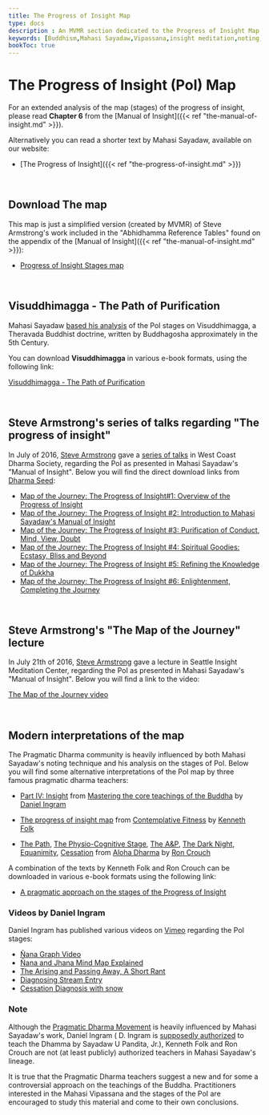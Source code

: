 ```yaml
---
title: The Progress of Insight Map
type: docs
description : An MVMR section dedicated to the Progress of Insight Map
keywords: [Buddhism,Mahasi Sayadaw,Vipassana,insight meditation,noting,Manual of Insight,Progress of Insight,Steve Armstrong, Map] 
bookToc: true
---
```


# The Progress of Insight (PoI) Map

For an extended analysis of the map (stages) of the progress of insight, please read **Chapter 6** from the [Manual of Insight]({{< ref "the-manual-of-insight.md" >}}).

Alternatively you can read a shorter text by Mahasi Sayadaw, available on our website:

- [The Progress of Insight]({{< ref "the-progress-of-insight.md" >}})

&nbsp;
## Download The map

This map is just a simplified version (created by MVMR) of Steve Armstrong's work included in the "Abhidhamma Reference Tables" found on the appendix of the [Manual of Insight]({{< ref "the-manual-of-insight.md" >}}):

- [Progress of Insight Stages map](https://mahasivipassana.com/downloads/pdf/progress_of_insight_map.pdf)

&nbsp;
## Visuddhimagga - The Path of Purification

Mahasi Sayadaw [based his analysis](https://www.youtube.com/watch?v=f_iFwwFriwU&t=155) of the PoI stages on Visuddhimagga, a Theravada Buddhist doctrine, written by Buddhagosha approximately in the 5th Century.

You can download **Visuddhimagga** in various e-book formats, using the following link:

[Visuddhimagga - The Path of Purification](https://github.com/atrahhdis/visuddhimagga)

&nbsp;
## Steve Armstrong's series of talks regarding "The progress of insight"

In July of 2016, [Steve Armstrong](http://vipassanametta.org/wp/teachers/) gave a [series of talks](https://www.dharmaseed.org/retreats/2959/) in West Coast Dharma Society, regarding the PoI as presented in Mahasi Sayadaw's "Manual of Insight". Below you will find the direct download links from [Dharma Seed](https://www.dharmaseed.org):

- [ Map of the Journey: The Progress of Insight#1: Overview of the Progress of Insight](https://www.dharmaseed.org/teacher/170/talk/35190/20160715-Steve_Armstrong-WCD-map_of_the_journey_the_progress_of_insight_1_overview_of_the_progress_of_insight-35190.mp3)
- [ Map of the Journey: The Progress of Insight #2: Introduction to Mahasi Sayadaw's Manual of Insight](https://www.dharmaseed.org/teacher/170/talk/35191/20160715-Steve_Armstrong-WCD-map_of_the_journey_the_progress_of_insight_2_introduction_to_mahasi_sayadaws_manual-35191.mp3)
- [ Map of the Journey: The Progress of Insight #3: Purification of Conduct, Mind, View, Doubt](https://www.dharmaseed.org/teacher/170/talk/35192/20160716-Steve_Armstrong-WCD-map_of_the_journey_the_progress_of_insight_3_purification_of_conduct_mind_view_doubt-35192.mp3)
- [ Map of the Journey: The Progress of Insight #4: Spiritual Goodies: Ecstasy, Bliss and Beyond](https://www.dharmaseed.org/teacher/170/talk/35194/20160716-Steve_Armstrong-WCD-map_of_the_journey_the_progress_of_insight_4_spiritual_goodies_ecstasy_bliss_and-35194.mp3)
- [ Map of the Journey: The Progress of Insight #5: Refining the Knowledge of Dukkha](https://www.dharmaseed.org/teacher/170/talk/35195/20160717-Steve_Armstrong-WCD-map_of_the_journey_the_progress_of_insight_5_refining_the_knowledge_of_dukkha-35195.mp3)
- [ Map of the Journey: The Progress of Insight #6: Enlightenment, Completing the Journey](https://www.dharmaseed.org/teacher/170/talk/35196/20160717-Steve_Armstrong-WCD-map_of_the_journey_the_progress_of_insight_6_enlightenment_completing_the_journey-35196.mp3)

&nbsp;
## Steve Armstrong's "The Map of the Journey" lecture

In July 21th of 2016, [Steve Armstrong](http://vipassanametta.org/wp/teachers/) gave a lecture in Seattle Insight Meditation Center, regarding the PoI as presented in Mahasi Sayadaw's "Manual of Insight". Below you will find a link to the video:

[The Map of the Journey video](https://vimeo.com/178965086)

&nbsp;
## Modern interpretations of the map

The Pragmatic Dharma community is heavily influenced by both Mahasi Sayadaw's noting technique and his analysis on the stages of PoI. Below you will find some alternative interpretations of the PoI map by three famous pragmatic dharma teachers:

- [Part IV: Insight](http://mctb.org/mctb2/table-of-contents/part-iv-insight/30-the-progress-of-insight/) from [Mastering the core teachings of the Buddha](http://mctb.org) by [Daniel Ingram](http://integrateddaniel.info/)

- [The progress of insight map](https://eudoxos.github.io/cfitness/html/cfitness.html#the-progress-of-insight-map) from [Contemplative Fitness](https://eudoxos.github.io/cfitness/html/index.html) by [Kenneth Folk](https://kennethfolkdharma.com/)

- [The Path](https://alohadharma.com/the-map/), [The Physio-Cognitive Stage](https://alohadharma.com/the-map/the-physio-cognitive-stage/), [The A&P](https://alohadharma.com/2011/06/04/the-ap/), [The Dark Night](https://alohadharma.com/2011/06/12/the-dark-night/), [Equanimity](https://alohadharma.com/2011/06/21/equanimity/), [Cessation](https://alohadharma.com/2011/06/29/cessation/) from [Aloha Dharma](https://github.com/atrahhdis/alohadharma/) by [Ron Crouch](https://alohadharma.com/about/)


A combination of the texts by Kenneth Folk and Ron Crouch can be downloaded in various e-book formats using the following link:

- [A pragmatic approach on the stages of the Progress of Insight](https://github.com/atrahhdis/pragmapoi)


### Videos by Daniel Ingram

Daniel Ingram has published various videos on [Vimeo](https://vimeo.com/user13532867) regarding the PoI stages:

- [Ñana Graph Video](https://vimeo.com/69793499)
- [Ñana and Jhana Mind Map Explained](https://vimeo.com/69475208)
- [The Arising and Passing Away, A Short Rant](https://vimeo.com/317384445)
- [Diagnosing Stream Entry](https://vimeo.com/372228348)
- [Cessation Diagnosis with snow](https://vimeo.com/378891278)


### Note

Although the [Pragmatic Dharma Movement](https://alohadharma.com/2015/11/03/what-is-pragmatic-dharma/) is heavily influenced by Mahasi Sayadaw's work, Daniel Ingram ( D. Ingram is [supposedly authorized](http://web.archive.org/web/20070917070818/http://www.bswa.org/modules/newbb/viewtopic.php?topic_id=2216&forum=7&viewmode=flat&order=ASC&start=20) to teach the Dhamma by Sayadaw U Pandita, Jr.), Kenneth Folk and Ron Crouch are not (at least publicly) authorized teachers in Mahasi Sayadaw's lineage.

It is true that the Pragmatic Dharma teachers suggest a new and for some a controversial approach on the teachings of the Buddha. Practitioners interested in the Mahasi Vipassana and the stages of the PoI are encouraged to study this material and come to their own conclusions.

